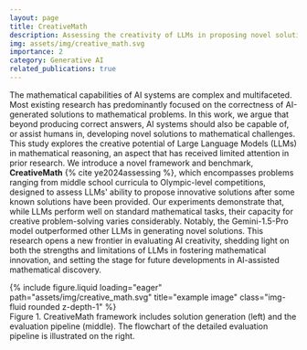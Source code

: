 ```yaml
---
layout: page
title: CreativeMath
description: Assessing the creativity of LLMs in proposing novel solutions to mathematical problems
img: assets/img/creative_math.svg
importance: 2
category: Generative AI
related_publications: true
---
```


The mathematical capabilities of AI systems are complex and multifaceted. Most existing research has predominantly focused on the correctness of AI-generated solutions to mathematical problems. In this work, we argue that beyond producing correct answers, AI systems should also be capable of, or assist humans in, developing novel solutions to mathematical challenges. This study explores the creative potential of Large Language Models (LLMs) in mathematical reasoning, an aspect that has received limited attention in prior research. We introduce a novel framework and benchmark, **CreativeMath** {% cite ye2024assessing %}, which encompasses problems ranging from middle school curricula to Olympic-level competitions, designed to assess LLMs' ability to propose innovative solutions after some known solutions have been provided. Our experiments demonstrate that, while LLMs perform well on standard mathematical tasks, their capacity for creative problem-solving varies considerably. Notably, the Gemini-1.5-Pro model outperformed other LLMs in generating novel solutions. This research opens a new frontier in evaluating AI creativity, shedding light on both the strengths and limitations of LLMs in fostering mathematical innovation, and setting the stage for future developments in AI-assisted mathematical discovery.

<div class="row">
    <div class="col-sm mt-3 mt-md-0">
        {% include figure.liquid loading="eager" path="assets/img/creative_math.svg" title="example image" class="img-fluid rounded z-depth-1" %}
    </div>
</div>
<div class="caption">
    Figure 1. CreativeMath framework includes solution generation (left) and the evaluation pipeline (middle). The flowchart of the detailed evaluation pipeline is illustrated on the right.
</div>